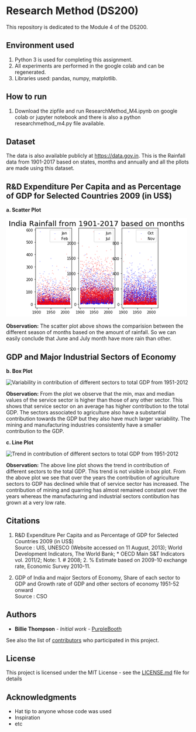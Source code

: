 # Research Method (DS200)

This repository is dedicated to the Module 4 of the DS200.


## Environment used
1. Python 3 is used for completing this assignment.
2. All experiments are performed in the google colab and can be regenerated.
3. Libraries used: pandas, numpy, matplotlib.


## How to run
1. Download the zipfile and run ResearchMethod_M4.ipynb on google colab or jupyter notebook and there is also a python researchmethod_m4.py file available.

## Dataset 
The data is also available publicly at <https://data.gov.in>. This is the Rainfall data from 1901-2017 based on states, months and annually and all the pllots are made using this dataset. 

## R&D Expenditure Per Capita and as Percentage of GDP for Selected Countries 2009 (in US$)

**a. Scatter Plot**

![Amount of Rainfall vs Years(from 1901-2017)](images/rainfall_months_all.png)

**Observation:** The scatter plot above shows the comparision between the different season of months based on the amount of rainfall. So we can easily conclude that June and July month have more rain than other.

## GDP and Major Industrial Sectors of Economy

**b. Box Plot**

![Variability in contribution of different sectors to total GDP from 1951-2012](images/fig2.png)

**Observation:** From the plot we observe that the min, max and median values of the service sector is higher than those of any other sector. This shows that service sector on an average has higher contribution to the total GDP. The sectors associated to agriculture also have a substantial contribution towards the GDP but they also have much larger variability. The mining and manufacturing industries consistently have a smaller contribution to the GDP.

**c. Line Plot**

![Trend in contribution of different sectors to total GDP from 1951-2012](images/fig3.png)

**Observation:** The above line plot shows the trend in contribution of different sectors to the total GDP. This trend is not visible in box plot. From the above plot we see that over the years the contribution of agriculture sectors to GDP has declined while that of service sector has increased. The contribution of mining and quarring has almost remained constant over the years whereas the manufacturing and industrial sectors contibution has grown at a very low rate.

## Citations

1. R&D Expenditure Per Capita and as Percentage of GDP for Selected Countries 2009 (in US$) <br>
Source : UIS, UNESCO (Website accessed on 11 August, 2013); World Development Indicators, The World Bank; * OECD Main S&T Indicators vol. 2011/2; Note: 1. # 2008; 2. % Estimate based on 2009-10 exchange rate, Economic Survey 2010-11.

2. GDP of India and major Sectors of Economy, Share of each sector to GDP and Growth rate of GDP and other sectors of economy 1951-52 onward <br>
Source : CSO
## Authors

* **Billie Thompson** - *Initial work* - [PurpleBooth](https://github.com/PurpleBooth)

See also the list of [contributors](https://github.com/your/project/contributors) who participated in this project.

## License

This project is licensed under the MIT License - see the [LICENSE.md](LICENSE.md) file for details

## Acknowledgments

* Hat tip to anyone whose code was used
* Inspiration
* etc
